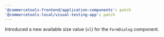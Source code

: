 ```yaml
---
'@commercetools-frontend/application-components': patch
'@commercetools-local/visual-testing-app': patch
---
```


Introduced a new available size value (`xl`) for the `FormDialog` component.

